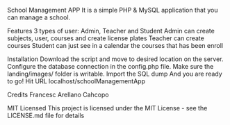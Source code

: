 School Management APP
It is a simple PHP & MySQL application that you can manage a school.



Features
3 types of user: Admin, Teacher and Student
Admin can create subjects, user, courses and create license plates
Teacher can create courses
Student can just see in a calendar the courses that has been enroll

Installation
Download the script and move to desired location on the server.
Configure the database connection in the config.php file.
Make sure the landing/images/ folder is writable.
Import the SQL dump 
And you are ready to go! Hit URL localhost/schoolManagementApp

Credits
Francesc Arellano Cahcopo

MIT Licensed
This project is licensed under the MIT License - see the LICENSE.md file for details
